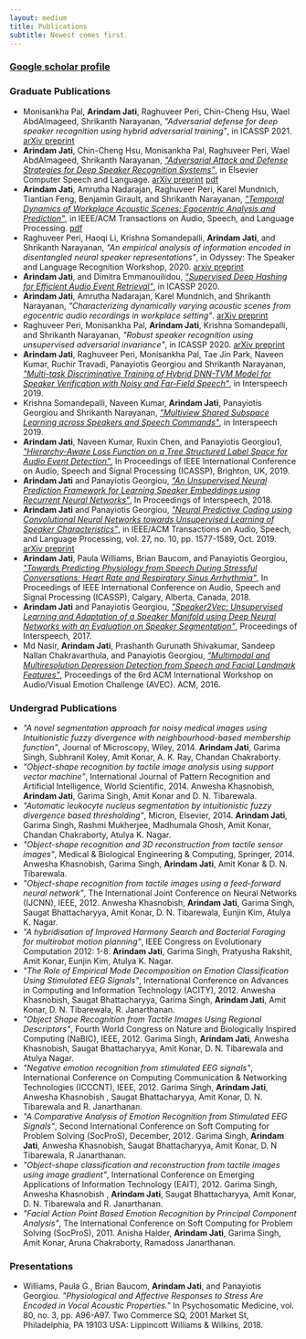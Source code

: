 ```yaml
---
layout: medium
title: Publications
subtitle: Newest comes first.
---
```


### [Google scholar profile](https://scholar.google.com/citations?hl=en&user=Gzal1y8AAAAJ)

### Graduate Publications
* Monisankha Pal, **Arindam Jati**, Raghuveer Peri, Chin-Cheng Hsu, Wael AbdAlmageed, Shrikanth Narayanan, _"Adversarial defense for deep speaker recognition using hybrid adversarial training"_, in ICASSP 2021. [arXiv preprint](https://arxiv.org/pdf/2010.16038.pdf)
* **Arindam Jati**, Chin-Cheng Hsu, Monisankha Pal, Raghuveer Peri, Wael AbdAlmageed, Shrikanth Narayanan, [_"Adversarial Attack and Defense Strategies for Deep Speaker Recognition Systems"_](https://doi.org/10.1016/j.csl.2021.101199), in Elsevier Computer Speech and Language. [arXiv preprint](https://arxiv.org/pdf/2008.07685.pdf) [pdf](https://sail.usc.edu/publications/files/Jati-CSL2021.pdf)
* **Arindam Jati**, Amrutha Nadarajan, Raghuveer Peri, Karel Mundnich, Tiantian Feng, Benjamin Girault, and Shrikanth Narayanan, [_"Temporal Dynamics of Workplace Acoustic Scenes: Egocentric Analysis and Prediction"_](https://ieeexplore.ieee.org/document/9319531), in IEEE/ACM Transactions on Audio, Speech, and Language Processing. [pdf](https://sail.usc.edu/publications/files/Jati-TASLP2021.pdf)
* Raghuveer Peri, Haoqi Li, Krishna Somandepalli, **Arindam Jati**, and Shrikanth Narayanan, _"An empirical analysis of information encoded in disentangled neural speaker representations"_, in Odyssey: The Speaker and Language Recognition Workshop, 2020. [arxiv preprint](https://arxiv.org/pdf/2002.03520.pdf)
* **Arindam Jati**, and Dimitra Emmanouilidou, [_"Supervised Deep Hashing for Efficient Audio Event Retrieval"_](https://www.microsoft.com/en-us/research/uploads/prod/2020/06/ICASSP2020_Efficient_Audio_Retrieval.pdf), in ICASSP 2020.
*	**Arindam Jati**, Amrutha Nadarajan, Karel Mundnich, and Shrikanth Narayanan, _"Characterizing dynamically varying acoustic scenes from egocentric audio recordings in workplace setting"_. [arXiv preprint](https://arxiv.org/pdf/1911.03843.pdf)
* Raghuveer Peri, Monisankha Pal, **Arindam Jati**, Krishna Somandepalli, and Shrikanth Narayanan, _"Robust speaker recognition using unsupervised adversarial invariance"_, in ICASSP 2020. [arXiv preprint](https://arxiv.org/pdf/1911.00940.pdf)
* **Arindam Jati**, Raghuveer Peri, Monisankha Pal, Tae Jin Park, Naveen Kumar, Ruchir Travadi, Panayiotis Georgiou and Shrikanth Narayanan, [_"Multi-task Discriminative Training of Hybrid DNN-TVM Model for Speaker Verification with Noisy and Far-Field Speech"_](https://www.isca-speech.org/archive/Interspeech_2019/pdfs/3010.pdf), in Interspeech 2019.
* Krishna Somandepalli, Naveen Kumar, **Arindam Jati**, Panayiotis Georgiou and Shrikanth Narayanan, [_"Multiview Shared Subspace Learning across Speakers and Speech Commands"_](https://www.isca-speech.org/archive/Interspeech_2019/pdfs/3130.pdf), in Interspeech 2019.
* **Arindam Jati**, Naveen Kumar, Ruxin Chen, and Panayiotis Georgiou1, [_"Hierarchy-Aware Loss Function on a Tree Structured Label Space for Audio Event Detection"_](https://ieeexplore.ieee.org/abstract/document/8682341), In Proceedings of IEEE International Conference on Audio, Speech and Signal Processing (ICASSP), Brighton, UK, 2019.
* **Arindam Jati** and Panayiotis Georgiou, [_"An Unsupervised Neural Prediction Framework for Learning Speaker Embeddings using Recurrent Neural Networks"_](https://www.isca-speech.org/archive/Interspeech_2018/pdfs/1363.pdf), In Proceedings of Interspeech, 2018.
* **Arindam Jati** and Panayiotis Georgiou, [_"Neural Predictive Coding using Convolutional Neural Networks towards Unsupervised Learning of Speaker Characteristics"_](https://ieeexplore.ieee.org/document/8733892), in IEEE/ACM Transactions on Audio, Speech, and Language Processing, vol. 27, no. 10, pp. 1577-1589, Oct. 2019. [arXiv preprint](https://arxiv.org/abs/1802.07860)
* **Arindam Jati**, Paula Williams, Brian Baucom, and Panayiotis Georgiou, [_"Towards Predicting Physiology from Speech During Stressful Conversations: Heart Rate and Respiratory Sinus Arrhythmia"_](https://ieeexplore.ieee.org/document/8461500), In Proceedings of IEEE International Conference on Audio, Speech and Signal Processing (ICASSP), Calgary, Alberta, Canada, 2018.
* **Arindam Jati** and Panayiotis Georgiou, [_"Speaker2Vec: Unsupervised Learning and Adaptation of a Speaker Manifold using Deep Neural Networks with an Evaluation on Speaker Segmentation"_](https://www.isca-speech.org/archive/Interspeech_2017/pdfs/1650.PDF), Proceedings of Interspeech, 2017.
* Md Nasir, **Arindam Jati**, Prashanth Gurunath Shivakumar, Sandeep Nallan Chakravarthula, and Panayiotis Georgiou, [_"Multimodal and Multiresolution Depression Detection from Speech and Facial Landmark Features"_](https://dl.acm.org/citation.cfm?id=2988261), Proceedings of the 6rd ACM International Workshop on Audio/Visual Emotion Challenge (AVEC). ACM, 2016.

### Undergrad Publications
* _"A novel segmentation approach for noisy medical images using Intuitionistic fuzzy divergence  with neighbourhood-based membership function"_, Journal of Microscopy, Wiley, 2014. **Arindam Jati**, Garima Singh, Subhranil Koley, Amit Konar, A. K. Ray, Chandan Chakraborty.
* _"Object-shape recognition by tactile image analysis using support vector machine"_, International Journal of Pattern Recognition and Artificial Intelligence, World Scientific, 2014. Anwesha Khasnobish,  **Arindam Jati**, Garima Singh, Amit Konar and D. N. Tibarewala.
* _"Automatic leukocyte nucleus segmentation by intuitionistic fuzzy divergence based thresholding"_, Micron, Elsevier, 2014. **Arindam Jati**, Garima Singh, Rashmi Mukherjee, Madhumala Ghosh, Amit Konar, Chandan Chakraborty, Atulya K. Nagar.
* _"Object-shape recognition and 3D reconstruction from tactile sensor images"_, Medical & Biological Engineering & Computing, Springer, 2014. Anwesha Khasnobish, Garima Singh, **Arindam Jati**, Amit Konar & D. N. Tibarewala.
* _"Object-shape recognition from tactile images using a feed-forward neural network"_, The International Joint Conference on Neural Networks (IJCNN), IEEE, 2012. Anwesha Khasnobish, **Arindam Jati**, Garima Singh, Saugat Bhattacharyya, Amit Konar, D. N. Tibarewala, Eunjin Kim, Atulya K. Nagar.
* _"A hybridisation of Improved Harmony Search and Bacterial Foraging for multirobot motion planning"_, IEEE Congress on Evolutionary Computation 2012: 1-8. **Arindam Jati**, Garima Singh, Pratyusha Rakshit, Amit Konar, Eunjin Kim, Atulya K. Nagar.
* _"The Role of Empirical Mode Decomposition on Emotion Classification Using Stimulated EEG Signals"_, International Conference on Advances in Computing and Information Technology (ACITY), 2012. Anwesha Khasnobish, Saugat Bhattacharyya, Garima Singh, **Arindam Jati**, Amit Konar, D. N. Tibarewala, R. Janarthanan.
* _"Object Shape Recognition from Tactile Images Using Regional Descriptors"_, Fourth World Congress on Nature and Biologically Inspired Computing (NaBIC), IEEE, 2012. Garima Singh, **Arindam Jati**, Anwesha Khasnobish, Saugat Bhattacharyya, Amit Konar, D. N. Tibarewala and Atulya Nagar.
* _"Negative emotion recognition from stimulated EEG signals"_, International Conference on  Computing Communication & Networking Technologies (ICCCNT), IEEE, 2012. Garima Singh, **Arindam Jati**, Anwesha Khasnobish , Saugat Bhattacharyya, Amit Konar, D. N. Tibarewala and R. Janarthanan.
* _"A Comparative Analysis of Emotion Recognition from Stimulated EEG Signals"_, Second International Conference on Soft Computing for Problem Solving (SocProS), December, 2012. Garima Singh,  **Arindam Jati**,  Anwesha Khasnobish,  Saugat Bhattacharyya,  Amit Konar, D. N Tibarewala, R Janarthanan.
* _"Object-shape classification and reconstruction from tactile images using image gradient"_, International Conference on Emerging Applications of Information Technology (EAIT), 2012. Garima Singh, Anwesha Khasnobish , **Arindam Jati**, Saugat Bhattacharyya, Amit Konar, D. N. Tibarewala and R. Janarthanan.
* _"Facial Action Point Based Emotion Recognition by Principal Component Analysis"_, The International Conference on Soft Computing for Problem Solving (SocProS), 2011. Anisha Halder, **Arindam Jati**, Garima Singh, Amit Konar, Aruna Chakraborty, Ramadoss Janarthanan.

### Presentations
* Williams, Paula G., Brian Baucom, **Arindam Jati**, and Panayiotis Georgiou. _"Physiological and Affective Responses to Stress Are Encoded in Vocal Acoustic Properties."_ In Psychosomatic Medicine, vol. 80, no. 3, pp. A96-A97. Two Commerce SQ, 2001 Market St, Philadelphia, PA 19103 USA: Lippincott Williams & Wilkins, 2018.
